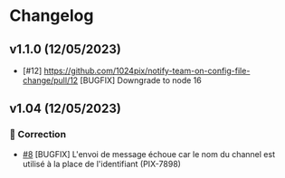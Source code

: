 # Changelog

## v1.1.0 (12/05/2023)
- [#12] https://github.com/1024pix/notify-team-on-config-file-change/pull/12 [BUGFIX] Downgrade to node 16

## v1.04 (12/05/2023)

### :bug: Correction
- [#8](https://github.com/1024pix/notify-team-on-config-file-change/pull/8) [BUGFIX] L'envoi de message échoue car le nom du channel est utilisé à la place de l'identifiant (PIX-7898)

